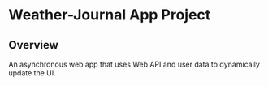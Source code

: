 # Weather-Journal App Project

## Overview

An asynchronous web app that uses Web API and user data to dynamically update the UI.
